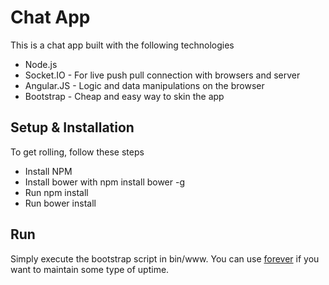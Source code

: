 # Chat App
This is a chat app built with the following technologies
* Node.js
* Socket.IO - For live push pull connection with browsers and server
* Angular.JS - Logic and data manipulations on the browser
* Bootstrap - Cheap and easy way to skin the app

## Setup & Installation
To get rolling, follow these steps
* Install NPM
* Install bower with npm install bower -g
* Run npm install
* Run bower install

## Run
Simply execute the bootstrap script in bin/www.  You can use [forever](https://www.npmjs.com/package/forever-service) if you want to maintain some type of uptime.

